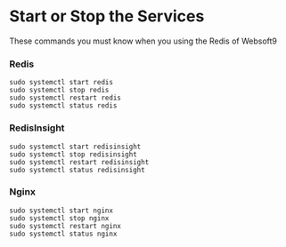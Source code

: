 # Start or Stop the Services

These commands you must know when you using the Redis of Websoft9

### Redis

```shell
sudo systemctl start redis
sudo systemctl stop redis
sudo systemctl restart redis
sudo systemctl status redis
```

### RedisInsight

```shell
sudo systemctl start redisinsight
sudo systemctl stop redisinsight
sudo systemctl restart redisinsight
sudo systemctl status redisinsight
```

### Nginx

```shell
sudo systemctl start nginx
sudo systemctl stop nginx
sudo systemctl restart nginx
sudo systemctl status nginx
```

